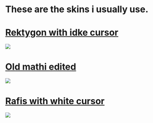 # These are the skins i usually use.

# [Rektygon with idke cursor](http://www.mediafire.com/file/4tneweazqs5gqb8/Rektygon_%2526_colorbog.osk/file)
![](https://osu.ppy.sh/ss/15786661/82af)


# [Old mathi edited](http://www.mediafire.com/file/jc9ngkl4yfnqfzp/mathi_ensalada.osk/file)
![](https://osu.ppy.sh/ss/15786696/328d)


# [Rafis with white cursor](http://www.mediafire.com/file/ix5h3ke8ztkdsj7/Prawilosc_vJP_without_followpoints.osk/file)
![](https://osu.ppy.sh/ss/15786721/00bf)
